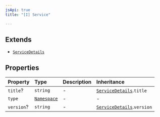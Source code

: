 ```yaml
---
jsApi: true
title: "[I] Service"

---
```

## Extends

- [`ServiceDetails`](ServiceDetails.md)

## Properties

| Property | Type | Description | Inheritance |
| :------ | :------ | :------ | :------ |
| `title`? | `string` | - | [`ServiceDetails`](ServiceDetails.md).`title` |
| `type` | [`Namespace`](Namespace.md) | - | - |
| `version`? | `string` | - | [`ServiceDetails`](ServiceDetails.md).`version` |
